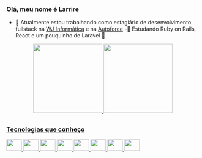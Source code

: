 ### Olá, meu nome é Larrire
- 🔭 Atualmente estou trabalhando como estagiário de desenvolvimento fullstack na <a target="blank" href="http://www.portalsiabi.com.br/site/index.php/a-empresa/page">WJ Informática</a> e na <a target="blank" href="https://www.instagram.com/autoforcebr/">Autoforce</a>
-🎯 Estudando Ruby on Rails, React e um pouquinho de Laravel 👀

<div align="center">
  <a href="https://github.com/larrire">
  <img height="180em" src="https://github-readme-stats.vercel.app/api?username=larrire&show_icons=true&theme=dracula&include_all_commits=true&count_private=true&title_color=00BFFF"/>
  <img height="180em" src="https://github-readme-stats.vercel.app/api/top-langs/?username=larrire&layout=compact&langs_count=7&theme=dracula&title_color=00BFFF"/>
</div>

##
  
### Tecnologias que conheço
<div>
  <img height="30" width="40" src="https://cdn.jsdelivr.net/gh/devicons/devicon/icons/html5/html5-original.svg" />
  <img height="30" width="40" src="https://cdn.jsdelivr.net/gh/devicons/devicon/icons/css3/css3-original.svg" />
  <img height="30" width="40" src="https://cdn.jsdelivr.net/gh/devicons/devicon/icons/javascript/javascript-original.svg" />
  <img height="30" width="40" src="https://cdn.jsdelivr.net/gh/devicons/devicon/icons/php/php-original.svg" />
  <img height="30" width="40" src="https://cdn.jsdelivr.net/gh/devicons/devicon/icons/ruby/ruby-original.svg" />
  <img height="30" width="40" src="https://cdn.jsdelivr.net/gh/devicons/devicon/icons/react/react-original.svg" />
  <img height="30" width="40" src="https://cdn.jsdelivr.net/gh/devicons/devicon/icons/laravel/laravel-plain.svg" />
  <img height="30" width="40" src="https://cdn.jsdelivr.net/gh/devicons/devicon/icons/rails/rails-plain.svg" />
</div>

  
<!--
**Larrire/Larrire** is a ✨ _special_ ✨ repository because its `README.md` (this file) appears on your GitHub profile.

Here are some ideas to get you started:

- 🔭 I’m currently working on ...
- 🌱 I’m currently learning ...
- 👯 I’m looking to collaborate on ...
- 🤔 I’m looking for help with ...
- 💬 Ask me about ...
- 📫 How to reach me: ...
- 😄 Pronouns: ...
- ⚡ Fun fact: ...
-->

